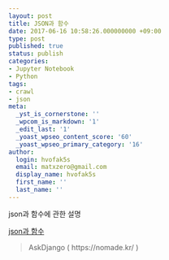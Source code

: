 ```yaml
---
layout: post
title: JSON과 함수
date: 2017-06-16 10:58:26.000000000 +09:00
type: post
published: true
status: publish
categories:
- Jupyter Notebook
- Python
tags:
- crawl
- json
meta:
  _yst_is_cornerstone: ''
  _wpcom_is_markdown: '1'
  _edit_last: '1'
  _yoast_wpseo_content_score: '60'
  _yoast_wpseo_primary_category: '16'
author:
  login: hvofak5s
  email: matxzero@gmail.com
  display_name: hvofak5s
  first_name: ''
  last_name: ''
---
```

<p>json과 함수에 관한 설명</p>
<p><a href="http://programingstudy.s3.amazonaws.com/json%2B%EA%B3%BC%2B%ED%95%A8%EC%88%98.html" target="_blank" rel="noopener noreferrer">json과 함수</a></p>
<blockquote><p>
  AskDjango ( https://nomade.kr/ )
</p></blockquote>
